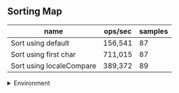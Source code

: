 ## Sorting Map

|name|ops/sec|samples|
|-|-|-|
|Sort using default|156,541|87|
|Sort using first char|711,015|87|
|Sort using localeCompare|389,372|89|


<details>
<summary>Environment</summary>

* __Machine:__ linux x64 | 2 vCPUs | 6.8GB Mem
* __Run:__ Sat Oct 14 2023 02:43:13 GMT+0000 (Coordinated Universal Time)
</details>

<!--
{"environment":{"platform":"linux","arch":"x64","cpus":2,"totalMemory":6.759757995605469},"benchmarks":[{"name":"Sort using default","hz":156541.2439845462,"cycles":7,"stats":{"deviation":3.734493723039192e-7,"mean":0.000006388092840879177,"moe":7.847443162217027e-8,"rme":1.228448514711474,"sem":4.0037975317433815e-8,"variance":1.3946443367419125e-13}},{"name":"Sort using first char","hz":711014.590295143,"cycles":6,"stats":{"deviation":1.1750855004757947e-7,"mean":0.000001406440899595181,"moe":2.469254833349836e-8,"rme":1.7556762136685353,"sem":1.259823894566243e-8,"variance":1.380825933428449e-14}},{"name":"Sort using localeCompare","hz":389371.63122535823,"cycles":5,"stats":{"deviation":1.5828988931261018e-7,"mean":0.0000025682405183268883,"moe":3.28862416311704e-8,"rme":1.2804969548800105,"sem":1.6778694709780816e-8,"variance":2.5055689058598386e-14}}]}-->
